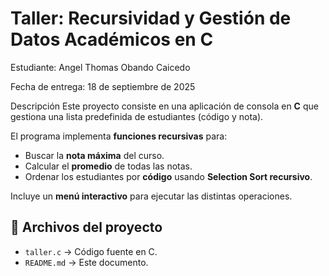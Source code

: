 # Taller: Recursividad y Gestión de Datos Académicos en C

Estudiante: Angel Thomas Obando Caicedo

Fecha de entrega: 18 de septiembre de 2025  

Descripción
Este proyecto consiste en una aplicación de consola en **C** que gestiona una lista predefinida de estudiantes (código y nota).  

El programa implementa **funciones recursivas** para:  
- Buscar la **nota máxima** del curso.  
- Calcular el **promedio** de todas las notas.  
- Ordenar los estudiantes por **código** usando **Selection Sort recursivo**.  

Incluye un **menú interactivo** para ejecutar las distintas operaciones.  

## 📂 Archivos del proyecto
- `taller.c` → Código fuente en C.  
- `README.md` → Este documento. 
